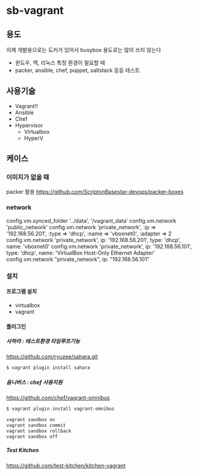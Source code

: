sb-vagrant
==========

용도
---

이제 개발용으로는 도커가 있어서 busybox 용도로는 많이 쓰지 않는다

* 윈도우, 맥, 리눅스 특정 환경이 필요할 때
* packer, ansible, chef, puppet, saltstack 등등 테스트

사용기술
------

* Vagrant!!
* Ansible
* Chef
* Hypervisor
  * Virtualbox
  * HyperV

케이스
----

### 이미지가 없을 때

packer 활용 <https://github.com/ScriptonBasestar-devops/packer-boxes>

### network

  config.vm.synced_folder '../data', '/vagrant_data'
  config.vm.network 'public_network'
  config.vm.network 'private_network', :ip => '192.168.56.201', :type => 'dhcp', :name => 'vboxnet0', :adapter => 2
  config.vm.network 'private_network', ip: '192.168.56.201', type: 'dhcp', name: 'vboxnet0'
  config.vm.network 'private_network', ip: '192.168.56.101', type: 'dhcp', name: 'VirtualBox Host-Only Ethernet Adapter'
  config.vm.network "private_network", ip: "192.168.56.101"

### 설치

#### 프로그램 설치

* virtualbox
* vagrant

#### 플러그인

##### 사하라 : 테스트환경 타임루프기능

<https://github.com/ryuzee/sahara.git>

```bash
$ vagrant plugin install sahara
```

##### 옴니버스 : chef 사용지원

<https://github.com/chef/vagrant-omnibus>

```bash
$ vagrant plugin install vagrant-omnibus
```

```bash
vagrant sandbox on
vagrant sandbox commit
vagrant sandbox rollback
vagrant sandbox off
```

##### Test Kitchen

<https://github.com/test-kitchen/kitchen-vagrant>
